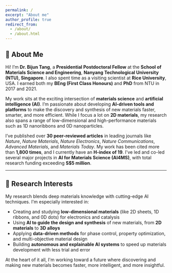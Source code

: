 ```yaml
---
permalink: /
excerpt: "About me"
author_profile: true
redirect_from:
  - /about/
  - /about.html
---
```


## 👋 About Me

Hi! I’m **Dr. Bijun Tang**, a **Presidential Postdoctoral Fellow** at the **School of Materials Science and Engineering**, **Nanyang Technological University (NTU), Singapore**. I also spent time as a visiting scientist at **Rice University**, USA. I earned both my **BEng (First Class Honours)** and **PhD** from NTU in 2017 and 2021.

My work sits at the exciting intersection of **materials science** and **artificial intelligence (AI)**. I’m passionate about developing **AI-driven tools and platforms** to make the discovery and synthesis of new materials faster, smarter, and more efficient. While I focus a lot on **2D materials**, my research also spans a range of low-dimensional and high-performance materials such as 1D nanoribbons and 0D nanoparticles.

I’ve published over **30 peer-reviewed articles** in leading journals like *Nature*, *Nature Materials*, *Nature Electronics*, *Nature Communications*, *Advanced Materials*, and *Materials Today*. My work has been cited more than **1,800 times**, and I currently have an **H-index of 19**. I've led and co-led several major projects in **AI for Materials Science (AI4MS)**, with total research funding exceeding **S$5 million**.

---

## 🔬 Research Interests

My research blends deep materials knowledge with cutting-edge AI techniques. I'm especially interested in:

- Creating and studying **low-dimensional materials** (like 2D sheets, 1D ribbons, and 0D dots) for electronics and catalysis  
- Using **AI to guide the design and synthesis** of new materials, from **2D materials** to **3D alloys**  
- Applying **data-driven methods** for phase control, property optimization, and multi-objective material design  
- Building **autonomous and explainable AI systems** to speed up materials development with less trial and error

At the heart of it all, I'm working toward a future where discovering and making new materials becomes faster, more intelligent, and more insightful.
